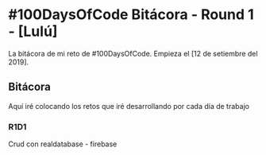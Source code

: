 # #100DaysOfCode Bitácora - Round 1 - [Lulú]

La bitácora de mi reto de #100DaysOfCode. Empieza el [12 de setiembre del 2019].

## Bitácora

Aquí iré colocando los retos que iré desarrollando por cada día de trabajo

### R1D1

Crud con realdatabase - firebase

